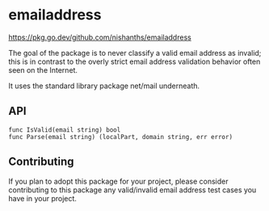 # emailaddress

https://pkg.go.dev/github.com/nishanths/emailaddress

The goal of the package is to never classify a valid email address as
invalid; this is in contrast to the overly strict email address
validation behavior often seen on the Internet.

It uses the standard library package net/mail underneath.

## API

	func IsValid(email string) bool
	func Parse(email string) (localPart, domain string, err error)

## Contributing

If you plan to adopt this package for your project, please consider
contributing to this package any valid/invalid email address test cases
you have in your project.
